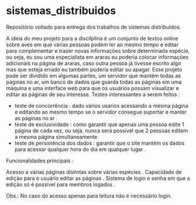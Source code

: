 # sistemas_distribuidos
Repositório voltado para entrega dos trabalhos de sistemas distribuídos.

A ideia do meu projeto para a discilplina é um conjunto de textos online sobre aves em que várias pessoas podem ler ao mesmo tempo e editar para complementar e trazer novas informações sobre determinada espécie, ou seja, eu sou uma especialista em araras eu poderia colocar informações adicionais na página de araras, caso outra pessoa já tivesse escrito algo mas que esteja errado eu também poderia editar ou apagar. 
Esse projeto pode ser dividido em algumas partes, um servidor que mantém todas as páginas no ar, um banco de dados que guarda todas as páginas em uma máquina e uma interface web para que os usuários possam visualizar e editar as páginas de seu interesse.
Testes interessantes a serem feitos :
- teste de concorrência : dado vários usarios acessando a mesma página e editando ao mesmo tempo se o servidor consegue suportar e manter as páginas no ar .
- teste de exclusividade : como garantir que apenas uma pessoa edite 1 página de cada vez, ou seja, nunca será possível que 2 pessoas editem a mesma página simultaneamente.
- teste de persistência dos dados : garantir que o site mantém os dados para acessar qualquer hora do dia em qualquer lugar .

Funcionalidades principais :

Acesso a várias páginas distintas sobre várias espécies .
Capacidade de edição para o usuário editar as páginas .
Sistema de login e senha em que a edição só é possível para membros logados .

Obs.: No caso do acesso apenas para leitura não é necessário login.
